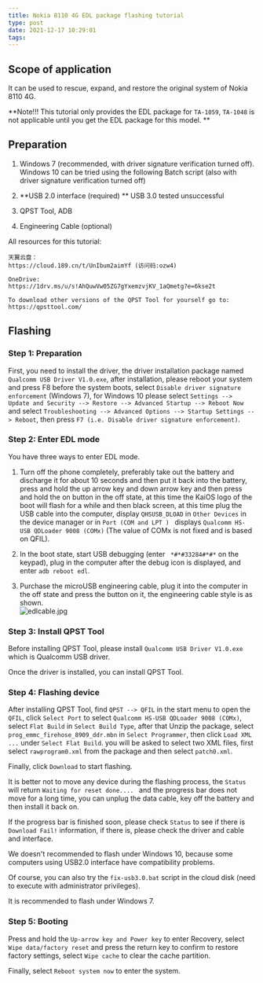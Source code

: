 ```yaml
---
title: Nokia 8110 4G EDL package flashing tutorial
type: post
date: 2021-12-17 10:29:01
tags: 
---
```


## Scope of application

It can be used to rescue, expand, and restore the original system of Nokia 8110 4G.

**Note!!! This tutorial only provides the EDL package for `TA-1059`, `TA-1048` is not applicable until you get the EDL package for this model. **

<!-- more -->

## Preparation

1. Windows 7 (recommended, with driver signature verification turned off).
    Windows 10 can be tried using the following Batch script (also with driver signature verification turned off)

2. **USB 2.0 interface (required) ** USB 3.0 tested unsuccessful
3. QPST Tool, ADB
4. Engineering Cable (optional)

All resources for this tutorial:

```
天翼云盘：
https://cloud.189.cn/t/UnIbum2aimYf (访问码:ozw4)

OneDrive:
https://1drv.ms/u/s!AhQuwVw05ZG7gYxemzvjKV_1aQmetg?e=6kse2t

To download other versions of the QPST Tool for yourself go to:
https://qpsttool.com/
```

## Flashing

### Step 1: Preparation

First, you need to install the driver, the driver installation package named `Qualcomm USB Driver V1.0.exe`, after installation, please reboot your system and press F8 before the system boots, select `Disable driver signature enforcement` (Windows 7), for Windows 10 please select `Settings --> Update and Security --> Restore --> Advanced Startup --> Reboot Now` and select `Troubleshooting --> Advanced Options --> Startup Settings --> Reboot`, then press `F7 (i.e. Disable driver signature enforcement)`.

### Step 2: Enter EDL mode

You have three ways to enter EDL mode.

1. Turn off the phone completely, preferably take out the battery and discharge it for about 10 seconds and then put it back into the battery, press and hold the up arrow key and down arrow key and then press and hold the on button in the off state, at this time the KaiOS logo of the boot will flash for a while and then black screen, at this time plug the USB cable into the computer, display `QHSUSB_DLOAD` in `Other Devices` in the device manager or in `Port (COM and LPT ) ` displays `Qualcomm HS-USB QDLoader 9008 (COMx)` (The value of COMx is not fixed and is based on QFIL).

2. In the boot state, start USB debugging (enter ` *#*#33284#*#*` on the keypad), plug in the computer after the debug icon is displayed, and enter `adb reboot edl`.

3. Purchase the microUSB engineering cable, plug it into the computer in the off state and press the button on it, the engineering cable style is as shown.   
![edlcable.jpg](https://i.loli.net/2021/08/28/XbxU74GVyjIqNak.jpg)

### Step 3: Install QPST Tool

Before installing QPST Tool, please install `Qualcomm USB Driver V1.0.exe` which is Qualcomm USB driver. 

Once the driver is installed, you can install QPST Tool.

### Step 4: Flashing device

After installing QPST Tool, find `QPST --> QFIL` in the start menu to open the `QFIL`, click `Select Port` to select `Qualcomm HS-USB QDLoader 9008 (COMx)`, select `Flat Build` in `Select Build Type`, after that Unzip the package, select `prog_emmc_firehose_8909_ddr.mbn` in `Select Programmer`, then click `Load XML ...` under `Select Flat Build`.  you will be asked to select two XML files, first select `rawprogram0.xml` from the package and then select `patch0.xml`.

Finally, click `Download` to start flashing.

It is better not to move any device during the flashing process, the `Status` will return `Waiting for reset done.... ` and the progress bar does not move for a long time, you can unplug the data cable, key off the battery and then install it back on.

If the progress bar is finished soon, please check `Status` to see if there is `Download Fail!` information, if there is, please check the driver and cable and interface.

We doesn't recommended to flash under Windows 10, because some computers using USB2.0 interface have compatibility problems.

Of course, you can also try the `fix-usb3.0.bat` script in the cloud disk (need to execute with administrator privileges).

It is recommended to flash under Windows 7. 

### Step 5: Booting

Press and hold the `Up-arrow key and Power key` to enter Recovery, select `Wipe data/factory reset` and press the return key to confirm to restore factory settings, select `Wipe cache` to clear the cache partition.

Finally, select `Reboot system now` to enter the system.
